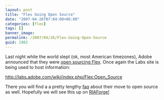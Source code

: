 ```yaml
---
layout: post
title: "Flex Going Open Source"
date: "2007-04-26T07:04:00+06:00"
categories: [flex]
tags: []
banner_image: 
permalink: /2007/04/26/Flex-Going-Open-Source
guid: 1982
---
```


Last night while the world slept (ok, most American timezones), Adobe announced that they were <a href="http://www.adobe.com/aboutadobe/pressroom/pressreleases/200704/042607Flex.html">open sourcing Flex</a>. Once again the Labs site is being used to host information:

<a href="http://labs.adobe.com/wiki/index.php/Flex:Open_Source">http://labs.adobe.com/wiki/index.php/Flex:Open_Source</a>

There you will find a a pretty lengthy <a href="http://labs.adobe.com/wiki/index.php/Flex_Open_Source_FAQ">faq</a> about their move to open source as well. Hopefully we will see this up on <a href="http://www.riaforge.org">RIAForge!</a>
